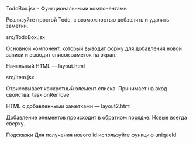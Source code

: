 TodoBox.jsx - Функциональными компонентами

Реализуйте простой Todo, с возможностью добавлять и удалять заметки.

src/TodoBox.jsx

Основной компонент, который выводит форму для добавления новой записи и выводит список заметок на экран.

Начальный HTML — layout.html

src/Item.jsx

Отрисовывает конкретный элемент списка. Принимает на вход свойства:
task
onRemove

HTML с добавленными заметками — layout2.html

Добавление элементов происходит в обратном порядке. Новые всегда сверху.

Подсказки
Для получения нового id используйте функцию uniqueId
